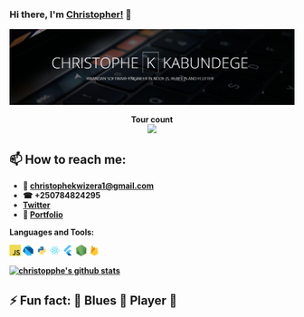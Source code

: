 ### Hi there, I'm [Christopher!](https://github.com/kabundege) 👋
![Christopher](https://raw.githubusercontent.com/kabundege/kabundege/master/assets/edit.jpg)
<p align="center"> 
  <b>Tour count<b>
  <br>
  <img src="https://profile-counter.glitch.me/kabundege/count.svg" />
</p>

## 📫 How to reach me: 
 - 📧 christophekwizera1@gmail.com
 - ☎ **+250784824295**
 -  [**Twitter**](https://twitter.com/KabundegeC)
 - 🔗 [**Portfolio**](https://mario-frontend.herokuapp.com/more)
  
**Languages and Tools:**  

<code><img height="20" src="https://raw.githubusercontent.com/github/explore/80688e429a7d4ef2fca1e82350fe8e3517d3494d/topics/javascript/javascript.png"></code>
<code><img height="20" src="https://raw.githubusercontent.com/github/explore/80688e429a7d4ef2fca1e82350fe8e3517d3494d/topics/dart/dart.png"></code>
<code><img height="20" src="https://raw.githubusercontent.com/github/explore/80688e429a7d4ef2fca1e82350fe8e3517d3494d/topics/python/python.png"></code>
<code><img height="20" src="https://raw.githubusercontent.com/github/explore/80688e429a7d4ef2fca1e82350fe8e3517d3494d/topics/react/react.png"></code>
<code><img height="20" src="https://raw.githubusercontent.com/github/explore/80688e429a7d4ef2fca1e82350fe8e3517d3494d/topics/flutter/flutter.png"></code>
<code><img height="20" src="https://raw.githubusercontent.com/github/explore/80688e429a7d4ef2fca1e82350fe8e3517d3494d/topics/nodejs/nodejs.png"></code>
<code><img height="20" src="https://raw.githubusercontent.com/github/explore/80688e429a7d4ef2fca1e82350fe8e3517d3494d/topics/firebase/firebase.png"></code>

[![christopphe's github stats](https://github-readme-stats.vercel.app/api?username=kabundege&show_icons=true&theme=radical)](https://github.com/kabundege/github-readme-stats)

## ⚡ Fun fact:  **💓  Blues  🎸 Player 🎼**
